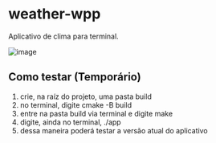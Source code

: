 # weather-wpp

Aplicativo de clima para terminal.

![image](https://github.com/Lucas-Rezende/weather-wpp/assets/66080424/82e9e18d-185d-4460-92fe-319797216d45)

## Como testar (Temporário)
1. crie, na raíz do projeto, uma pasta build
2. no terminal, digite cmake -B build
3. entre na pasta build via terminal e digite make
4. digite, ainda no terminal, ./app
5. dessa maneira poderá testar a versão atual do aplicativo
